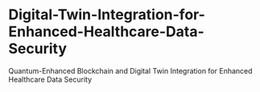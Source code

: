 # Digital-Twin-Integration-for-Enhanced-Healthcare-Data-Security
Quantum-Enhanced Blockchain and Digital Twin Integration for Enhanced Healthcare Data Security
